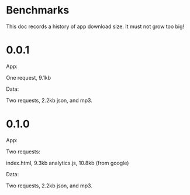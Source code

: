 Benchmarks
==========

This doc records a history of app download size. It must not grow too big!

0.0.1
=====

App:

One request, 9.1kb

Data:

Two requests, 2.2kb json, and mp3.

0.1.0
=====

App:

Two requests:

index.html, 9.3kb
analytics.js, 10.8kb (from google)

Data:

Two requests, 2.2kb json, and mp3.

